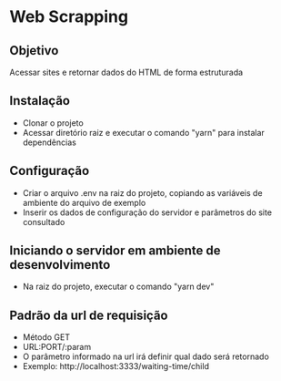 # Web Scrapping

## Objetivo

Acessar sites e retornar dados do HTML de forma estruturada

## Instalação

- Clonar o projeto
- Acessar diretório raiz e executar o comando "yarn" para instalar dependências

## Configuração

- Criar o arquivo .env na raiz do projeto, copiando as variáveis de ambiente do arquivo de exemplo
- Inserir os dados de configuração do servidor e parâmetros do site consultado

## Iniciando o servidor em ambiente de desenvolvimento

- Na raiz do projeto, executar o comando "yarn dev"

## Padrão da url de requisição

- Método GET
- URL:PORT/:param
- O parâmetro informado na url irá definir qual dado será retornado
- Exemplo: http://localhost:3333/waiting-time/child


